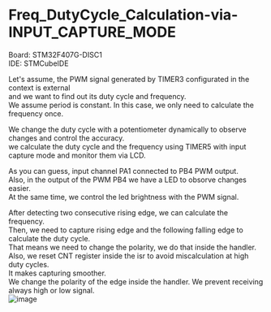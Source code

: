 # Freq_DutyCycle_Calculation-via-INPUT_CAPTURE_MODE
Board: STM32F407G-DISC1                          
IDE: STMCubeIDE                                                              

Let's assume, the PWM signal generated by TIMER3 configurated  in the context is external                                
and we want to find out its duty cycle and frequency.                                                    
We assume period is constant. In this case, we only need to calculate the frequency once.                                            
                                                                                                    
We change the duty cycle with a potentiometer dynamically to observe changes and control the accuracy.                
we calculate the duty cycle  and the frequency using TIMER5 with input capture mode and monitor them via LCD.                                      

As you can guess, input channel PA1 connected to PB4 PWM output.                                        
Also, in the output of the PWM PB4 we have a LED to obsorve changes easier.                                
At the same time, we control the led brightness with the PWM signal.

After detecting two consecutive rising edge, we can calculate the frequency.                                
Then, we need to capture rising edge and the following falling edge to calculate the duty cycle.                    
That means we need to change the polarity, we do that inside the handler.                
Also, we reset CNT register inside the isr to avoid miscalculation at high duty cycles.                                                  
It makes capturing smoother.                                    
We change the polarity of the edge inside the handler. We prevent receiving always high or low signal.                   
![image](https://github.com/user-attachments/assets/42d28e49-9f6c-430b-9e05-1fe8b3ad72c2)
